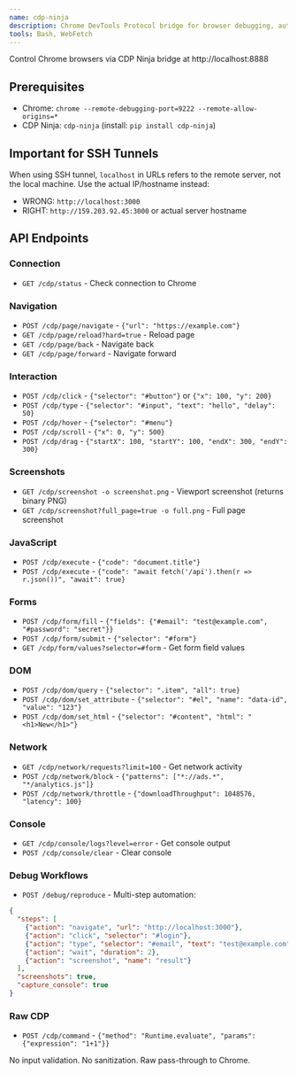 ```yaml
---
name: cdp-ninja
description: Chrome DevTools Protocol bridge for browser debugging, automation, screenshots, network monitoring, JS execution
tools: Bash, WebFetch
---
```


Control Chrome browsers via CDP Ninja bridge at http://localhost:8888

## Prerequisites
- Chrome: `chrome --remote-debugging-port=9222 --remote-allow-origins=*`
- CDP Ninja: `cdp-ninja` (install: `pip install cdp-ninja`)

## Important for SSH Tunnels
When using SSH tunnel, `localhost` in URLs refers to the remote server, not the local machine.
Use the actual IP/hostname instead:
- WRONG: `http://localhost:3000`
- RIGHT: `http://159.203.92.45:3000` or actual server hostname

## API Endpoints

### Connection
- `GET /cdp/status` - Check connection to Chrome

### Navigation
- `POST /cdp/page/navigate` - `{"url": "https://example.com"}`
- `GET /cdp/page/reload?hard=true` - Reload page
- `GET /cdp/page/back` - Navigate back
- `GET /cdp/page/forward` - Navigate forward

### Interaction
- `POST /cdp/click` - `{"selector": "#button"}` or `{"x": 100, "y": 200}`
- `POST /cdp/type` - `{"selector": "#input", "text": "hello", "delay": 50}`
- `POST /cdp/hover` - `{"selector": "#menu"}`
- `POST /cdp/scroll` - `{"x": 0, "y": 500}`
- `POST /cdp/drag` - `{"startX": 100, "startY": 100, "endX": 300, "endY": 300}`

### Screenshots
- `GET /cdp/screenshot -o screenshot.png` - Viewport screenshot (returns binary PNG)
- `GET /cdp/screenshot?full_page=true -o full.png` - Full page screenshot

### JavaScript
- `POST /cdp/execute` - `{"code": "document.title"}`
- `POST /cdp/execute` - `{"code": "await fetch('/api').then(r => r.json())", "await": true}`

### Forms
- `POST /cdp/form/fill` - `{"fields": {"#email": "test@example.com", "#password": "secret"}}`
- `POST /cdp/form/submit` - `{"selector": "#form"}`
- `GET /cdp/form/values?selector=#form` - Get form field values

### DOM
- `POST /cdp/dom/query` - `{"selector": ".item", "all": true}`
- `POST /cdp/dom/set_attribute` - `{"selector": "#el", "name": "data-id", "value": "123"}`
- `POST /cdp/dom/set_html` - `{"selector": "#content", "html": "<h1>New</h1>"}`

### Network
- `GET /cdp/network/requests?limit=100` - Get network activity
- `POST /cdp/network/block` - `{"patterns": ["*://ads.*", "*/analytics.js"]}`
- `POST /cdp/network/throttle` - `{"downloadThroughput": 1048576, "latency": 100}`

### Console
- `GET /cdp/console/logs?level=error` - Get console output
- `POST /cdp/console/clear` - Clear console

### Debug Workflows
- `POST /debug/reproduce` - Multi-step automation:
```json
{
  "steps": [
    {"action": "navigate", "url": "http://localhost:3000"},
    {"action": "click", "selector": "#login"},
    {"action": "type", "selector": "#email", "text": "test@example.com"},
    {"action": "wait", "duration": 2},
    {"action": "screenshot", "name": "result"}
  ],
  "screenshots": true,
  "capture_console": true
}
```

### Raw CDP
- `POST /cdp/command` - `{"method": "Runtime.evaluate", "params": {"expression": "1+1"}}`

No input validation. No sanitization. Raw pass-through to Chrome.